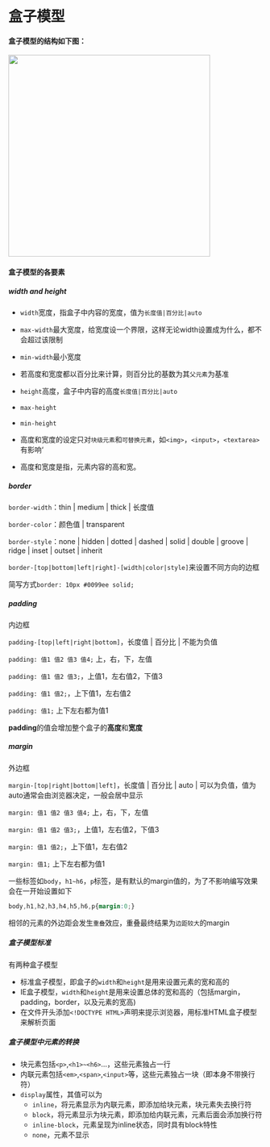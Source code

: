 # 盒子模型

#### 盒子模型的结构如下图：

<img src="./images/e97c028e3f1dcc52cc034fb51966d8d617ed2480.png" width=400>

#### 盒子模型的各要素

##### width and height

- ``width``宽度，指盒子中内容的宽度，值为``长度值|百分比|auto``
- ``max-width``最大宽度，给宽度设一个界限，这样无论width设置成为什么，都不会超过该限制
- ``min-width``最小宽度
- 若高度和宽度都以百分比来计算，则百分比的基数为其``父元素``为基准
- ``height``高度，盒子中内容的高度``长度值|百分比|auto`` 
- ``max-height``
- ``min-height``  

- 高度和宽度的设定只对``块级元素``和``可替换元素``，如``<img>``，``<input>``，``<textarea>``有影响‘
- 高度和宽度是指，元素内容的高和宽。

##### border

``border-width``：thin | medium | thick | 长度值

``border-color``：颜色值 | transparent

``border-style``：none | hidden | dotted | dashed | solid | double | groove | ridge | inset | outset | inherit 

``border-[top|bottom|left|right]-[width|color|style]``来设置不同方向的边框

简写方式``border: 10px #0099ee solid;``

##### padding

内边框

``padding-[top|left|right|bottom]``，长度值 | 百分比 | 不能为负值

``padding: 值1 值2 值3 值4;`` 上，右，下，左值

``padding: 值1 值2 值3;``，上值1，左右值2，下值3

``padding: 值1 值2;``，上下值1，左右值2

``padding: 值1;`` 上下左右都为值1

**padding**的值会增加整个盒子的**高度**和**宽度**

##### margin

外边框

``margin-[top|right|bottom|left]``，长度值 | 百分比 | auto | 可以为负值，值为auto通常会由浏览器决定，一般会居中显示

``margin: 值1 值2 值3 值4;`` 上，右，下，左值

``margin: 值1 值2 值3;``，上值1，左右值2，下值3

``margin: 值1 值2;``，上下值1，左右值2

``margin: 值1;`` 上下左右都为值1

一些标签如``body``，``h1~h6``，``p``标签，是有默认的margin值的，为了不影响编写效果会在一开始设置如下

```css
body,h1,h2,h3,h4,h5,h6,p{margin:0;}
```

相邻的元素的外边距会发生``重叠``效应，重叠最终结果为``边距较大``的margin



##### 盒子模型标准

有两种盒子模型

- 标准盒子模型，即盒子的``width``和``height``是用来设置元素的宽和高的
- IE盒子模型，``width``和``height``是用来设置总体的宽和高的（包括margin，padding，border，以及元素的宽高)
- 在文件开头添加``<!DOCTYPE HTML>``声明来提示浏览器，用标准HTML盒子模型来解析页面



##### 盒子模型中元素的转换

- 块元素包括``<p>``,``<h1>~<h6>``...，这些元素独占一行
- 内联元素包括``<em>``,``<span>``,``<input>``等，这些元素独占一块（即本身不带换行符）
- ``display``属性，其值可以为
  - ``inline``，将元素显示为内联元素，即添加给块元素，块元素失去换行符
  - ``block``，将元素显示为块元素，即添加给内联元素，元素后面会添加换行符
  - ``inline-block``，元素呈现为inline状态，同时具有block特性
  - ``none``，元素不显示